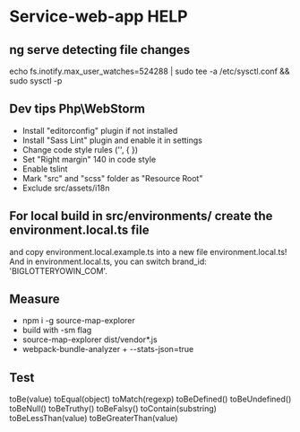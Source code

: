 # Service-web-app HELP
## ng serve detecting file changes
echo fs.inotify.max_user_watches=524288 | sudo tee -a /etc/sysctl.conf && sudo sysctl -p

## Dev tips Php\WebStorm
- Install "editorconfig" plugin if not installed
- Install "Sass Lint" plugin and enable it in settings
- Change code style rules ('', { })
- Set "Right margin" 140 in code style
- Enable tslint 
- Mark "src" and "scss" folder as "Resource Root"
- Exclude src/assets/i18n

## For local build in src/environments/ create the environment.local.ts file 
and copy environment.local.example.ts into a new file environment.local.ts!
And in environment.local.ts, you can switch brand_id: 'BIGLOTTERYOWIN_COM'.

## Measure 
- npm i -g source-map-explorer
- build with -sm flag
- source-map-explorer dist/vendor*.js
- webpack-bundle-analyzer + --stats-json=true

## Test
toBe(value)
toEqual(object)
toMatch(regexp)
toBeDefined()
toBeUndefined()
toBeNull()
toBeTruthy()
toBeFalsy()
toContain(substring)
toBeLessThan(value)
toBeGreaterThan(value)
